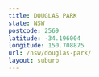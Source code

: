 ```yaml
---
title: DOUGLAS PARK
state: NSW
postcode: 2569
latitude: -34.196004
longitude: 150.708875
url: /nsw/douglas-park/
layout: suburb
---
```

